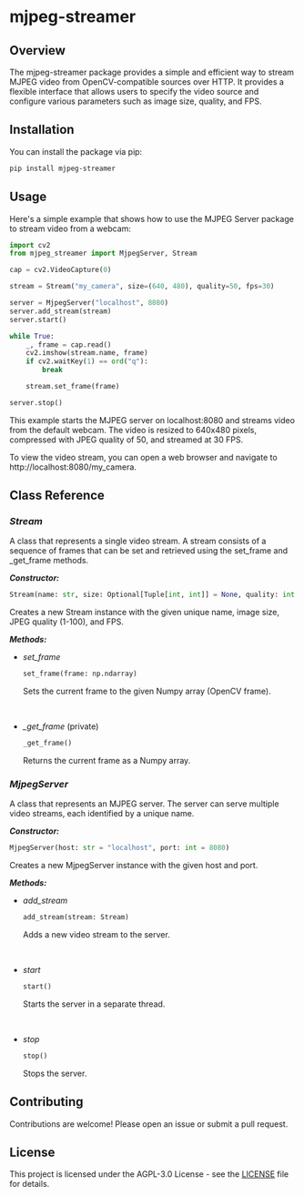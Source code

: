 # mjpeg-streamer

## Overview

The mjpeg-streamer package provides a simple and efficient way to stream MJPEG video from OpenCV-compatible sources over HTTP. It provides a flexible interface that allows users to specify the video source and configure various parameters such as image size, quality, and FPS.

## Installation

You can install the package via pip:

```bash
pip install mjpeg-streamer
```

## Usage

Here's a simple example that shows how to use the MJPEG Server package to stream video from a webcam:

```python
import cv2
from mjpeg_streamer import MjpegServer, Stream

cap = cv2.VideoCapture(0)

stream = Stream("my_camera", size=(640, 480), quality=50, fps=30)

server = MjpegServer("localhost", 8080)
server.add_stream(stream)
server.start()

while True:
    _, frame = cap.read()
    cv2.imshow(stream.name, frame)
    if cv2.waitKey(1) == ord("q"):
        break

    stream.set_frame(frame)

server.stop()
```

This example starts the MJPEG server on localhost:8080 and streams video from the default webcam. The video is resized to 640x480 pixels, compressed with JPEG quality of 50, and streamed at 30 FPS.

To view the video stream, you can open a web browser and navigate to http://localhost:8080/my_camera.

## Class Reference

### *Stream*
A class that represents a single video stream. A stream consists of a sequence of frames that can be set and retrieved using the set_frame and _get_frame methods.

***Constructor:***

```python
Stream(name: str, size: Optional[Tuple[int, int]] = None, quality: int = 50, fps: int = 24)
```

Creates a new Stream instance with the given unique name, image size, JPEG quality (1-100), and FPS.

***Methods:***

- *set_frame*

    ```python
    set_frame(frame: np.ndarray)
    ```

    Sets the current frame to the given Numpy array (OpenCV frame).

<br>

- *_get_frame* (private)

    ```python
    _get_frame()
    ```
    Returns the current frame as a Numpy array.

### *MjpegServer*

A class that represents an MJPEG server. The server can serve multiple video streams, each identified by a unique name.

***Constructor:***

```python
MjpegServer(host: str = "localhost", port: int = 8080)
```

Creates a new MjpegServer instance with the given host and port.

***Methods:***

- *add_stream*

    ```python
    add_stream(stream: Stream)
    ```

    Adds a new video stream to the server.

<br>

- *start*

    ```python
    start()
    ```

    Starts the server in a separate thread.

<br>

- *stop*

    ```python
    stop()
    ```

    Stops the server.

## Contributing

Contributions are welcome! Please open an issue or submit a pull request.

## License

This project is licensed under the AGPL-3.0 License - see the [LICENSE](LICENSE) file for details.